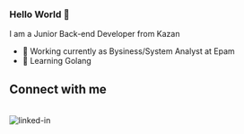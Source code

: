 ### Hello World 👋
I am a Junior Back-end Developer from Kazan
- 🔭 Working currently as Bysiness/System Analyst at Epam
- 🌱 Learning Golang
## Connect with me
<br>
<a href="https://www.linkedin.com/in/bulat-is-online"><img src="https://img.shields.io/badge/linkedin-%230077B5.svg?&style=for-the-badge&logo=linkedin&logoColor=white" <img align="left" alt="linked-in"></a>
